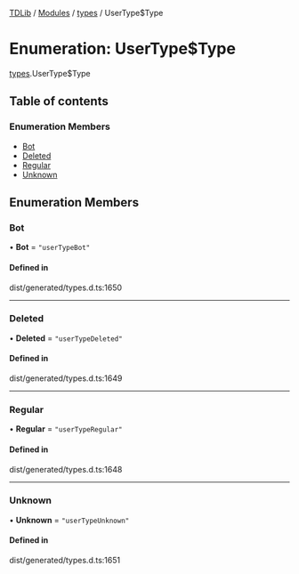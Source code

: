 [TDLib](../README.md) / [Modules](../modules.md) / [types](../modules/types.md) / UserType$Type

# Enumeration: UserType$Type

[types](../modules/types.md).UserType$Type

## Table of contents

### Enumeration Members

- [Bot](types.UserType_Type.md#bot)
- [Deleted](types.UserType_Type.md#deleted)
- [Regular](types.UserType_Type.md#regular)
- [Unknown](types.UserType_Type.md#unknown)

## Enumeration Members

### Bot

• **Bot** = ``"userTypeBot"``

#### Defined in

dist/generated/types.d.ts:1650

___

### Deleted

• **Deleted** = ``"userTypeDeleted"``

#### Defined in

dist/generated/types.d.ts:1649

___

### Regular

• **Regular** = ``"userTypeRegular"``

#### Defined in

dist/generated/types.d.ts:1648

___

### Unknown

• **Unknown** = ``"userTypeUnknown"``

#### Defined in

dist/generated/types.d.ts:1651
